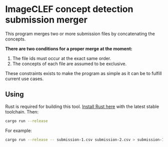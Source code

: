 # ImageCLEF concept detection submission merger

This program merges two or more submission files by concatenating the concepts.

**There are two conditions for a proper merge at the moment:**

1. The file ids must occur at the exact same order.
2. The concepts of each file are assumed to be exclusive.

These constraints exists to make the program as simple as it can be to fulfill current use cases.

## Using

Rust is required for building this tool. [Install Rust here](https://www.rust-lang.org/en-US/install.html) with the latest stable toolchain. Then:

```sh
cargo run --release
```

For example:

```sh
cargo run --release -- submission-1.csv submission-2.csv > submission-1-plus-2.csv
```
